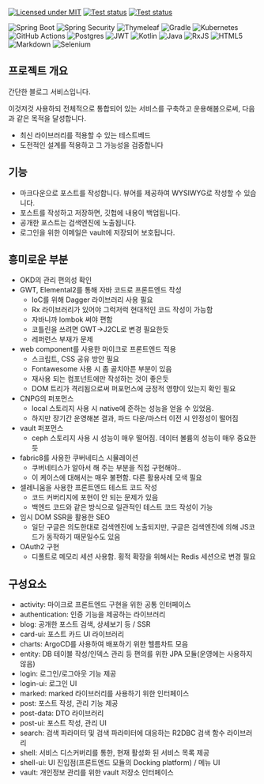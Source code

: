 [![Licensed under MIT](https://img.shields.io/github/license/sayaya1090/sayaya.svg?maxAge=2592000)](https://raw.githubusercontent.com/sayaya1090/sayaya/main/LICENSE)
[![Test status](https://github.com/sayaya1090/sayaya/actions/workflows/deploy-jib.yaml/badge.svg)](https://github.com/sayaya1090/sayaya/actions/workflows/deploy-jib.yaml)
[![Test status](https://github.com/sayaya1090/sayaya/actions/workflows/deploy-static.yaml/badge.svg)](https://github.com/sayaya1090/sayaya/actions/workflows/deploy-static.yaml)


![Spring Boot](https://img.shields.io/badge/springboot-6DB33F?style=for-the-badge&logo=springboot&logoColor=white)
![Spring Security](https://img.shields.io/badge/Spring%20Security-6DB33F?style=for-the-badge&logo=Spring%20Security&logoColor=white)
![Thymeleaf](https://img.shields.io/badge/Thymeleaf-%23005C0F.svg?style=for-the-badge&logo=Thymeleaf&logoColor=white)
![Gradle](https://img.shields.io/badge/Gradle-02303A.svg?style=for-the-badge&logo=Gradle&logoColor=white)
![Kubernetes](https://img.shields.io/badge/kubernetes-%23326ce5.svg?style=for-the-badge&logo=kubernetes&logoColor=white)
![GitHub Actions](https://img.shields.io/badge/github%20actions-%232671E5.svg?style=for-the-badge&logo=githubactions&logoColor=white)
![Postgres](https://img.shields.io/badge/postgres-%23316192.svg?style=for-the-badge&logo=postgresql&logoColor=white)
![JWT](https://img.shields.io/badge/JWT-black?style=for-the-badge&logo=JSON%20web%20tokens)
![Kotlin](https://img.shields.io/badge/kotlin-%237F52FF.svg?style=for-the-badge&logo=kotlin&logoColor=white)
![Java](https://img.shields.io/badge/java-%23ED8B00.svg?style=for-the-badge&logo=openjdk&logoColor=white)
![RxJS](https://img.shields.io/badge/rxjs-%23B7178C.svg?style=for-the-badge&logo=reactivex&logoColor=white)
![HTML5](https://img.shields.io/badge/html5-%23E34F26.svg?style=for-the-badge&logo=html5&logoColor=white)
![Markdown](https://img.shields.io/badge/markdown-%23000000.svg?style=for-the-badge&logo=markdown&logoColor=white)
![Selenium](https://img.shields.io/badge/-selenium-%43B02A?style=for-the-badge&logo=selenium&logoColor=white)



## 프로젝트 개요

간단한 블로그 서비스입니다. 

이것저것 사용하되 전체적으로 통합되어 있는 서비스를 구축하고 운용해봄으로써, 다음과 같은 목적을 달성합니다.
  - 최신 라이브러리를 적용할 수 있는 테스트베드
  - 도전적인 설계를 적용하고 그 가능성을 검증합니다


## 기능
  - 마크다운으로 포스트를 작성합니다. 뷰어를 제공하여 WYSIWYG로 작성할 수 있습니다.
  - 포스트를 작성하고 저장하면, 깃헙에 내용이 백업됩니다.
  - 공개한 포스트는 검색엔진에 노출됩니다.
  - 로그인을 위한 이메일은 vault에 저장되어 보호됩니다.

## 흥미로운 부분
  - OKD의 관리 편의성 확인
  - GWT, Elemental2를 통해 자바 코드로 프론트엔드 작성
    - IoC를 위해 Dagger 라이브러리 사용 필요
    - Rx 라이브러리가 있어야 그럭저럭 현대적인 코드 작성이 가능함
    - 자바니까 lombok 써야 편함
    - 코틀린을 쓰려면 GWT->J2CL로 변경 필요한듯
    - 레퍼런스 부재가 문제
  - web component를 사용한 마이크로 프론트엔드 적용
    - 스크립트, CSS 공유 방안 필요
    - Fontawesome 사용 시 좀 골치아픈 부분이 있음 
    - 재사용 되는 컴포넌트에만 작성하는 것이 좋은듯
    - DOM 트리가 격리됨으로써 퍼포먼스에 긍정적 영향이 있는지 확인 필요
  - CNPG의 퍼포먼스 
    - local 스토리지 사용 시 native에 준하는 성능을 얻을 수 있었음. 
    - 하지만 장기간 운영해본 결과, 파드 다운/마스터 이전 시 안정성이 떨어짐
  - vault 퍼포먼스
    - ceph 스토리지 사용 시 성능이 매우 떨어짐. 데이터 볼륨의 성능이 매우 중요한듯
  - fabric8를 사용한 쿠버네티스 시뮬레이션
    - 쿠버네티스가 알아서 해 주는 부분을 직접 구현해야..
    - 이 케이스에 대해서는 매우 불편함. 다른 활용사례 모색 필요
  - 셀레니움을 사용한 프론트엔드 테스트 코드 작성
    - 코드 커버리지에 포현이 안 되는 문제가 있음
    - 백엔드 코드와 같은 방식으로 일관적인 테스트 코드 작성이 가능
  - 임시 DOM SSR을 활용한 SEO
    - 일단 구글은 의도한대로 검색엔진에 노출되지만, 구글은 검색엔진에 의해 JS코드가 동작하기 때문일수도 있음
  - OAuth2 구현
    - 디폴트로 메모리 세션 사용함. 횡적 확장을 위해서는 Redis 세션으로 변경 필요

## 구성요소
  - activity: 마이크로 프론트엔드 구현을 위한 공통 인터페이스
  - authentication: 인증 기능을 제공하는 라이브러리
  - blog: 공개한 포스트 검색, 상세보기 등 / SSR 
  - card-ui: 포스트 카드 UI 라이브러리
  - charts: ArgoCD를 사용하여 배포하기 위한 헬름차트 모음 
  - entity: DB 테이블 작성/인덱스 관리 등 편의를 위한 JPA 모듈(운영에는 사용하지 않음)
  - login: 로그인/로그아웃 기능 제공
  - login-ui: 로그인 UI
  - marked: marked 라이브러리를 사용하기 위한 인터페이스
  - post: 포스트 작성, 관리 기능 제공
  - post-data: DTO 라이브러리
  - post-ui: 포스트 작성, 관리 UI
  - search: 검색 파라미터 및 검색 파라미터에 대응하는 R2DBC 검색 함수 라이브러리
  - shell: 서비스 디스커버리를 통한, 현재 활성화 된 서비스 목록 제공
  - shell-ui: UI 진입점(프론트엔드 모듈의 Docking platform) / 메뉴 UI
  - vault: 개인정보 관리를 위한 vault 저장소 인터페이스


